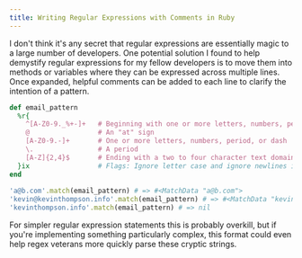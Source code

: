 ```yaml
---
title: Writing Regular Expressions with Comments in Ruby
---
```


I don't think it's any secret that regular expressions are essentially magic to
a large number of developers. One potential solution I found to help demystify
regular expressions for my fellow developers is to move them into methods or variables
where they can be expressed across multiple lines. Once expanded, helpful
comments can be added to each line to clarify the intention of a pattern.

``` ruby
def email_pattern
  %r{
    ^[A-Z0-9._%+-]+   # Beginning with one or more letters, numbers, period, etc.
    @                 # An "at" sign
    [A-Z0-9.-]+       # One or more letters, numbers, period, or dash
    \.                # A period
    [A-Z]{2,4}$       # Ending with a two to four character text domain extension
  }ix                 # Flags: Ignore letter case and ignore newlines in regex
end
 
'a@b.com'.match(email_pattern) # => #<MatchData "a@b.com">
'kevin@kevinthompson.info'.match(email_pattern) # => #<MatchData "kevin@kevinthompson.info">
'kevinthompson.info'.match(email_pattern) # => nil
```

For simpler regular expression statements this is probably overkill, but if
you're implementing something particularly complex, this format could even help
regex veterans more quickly parse these cryptic strings.
